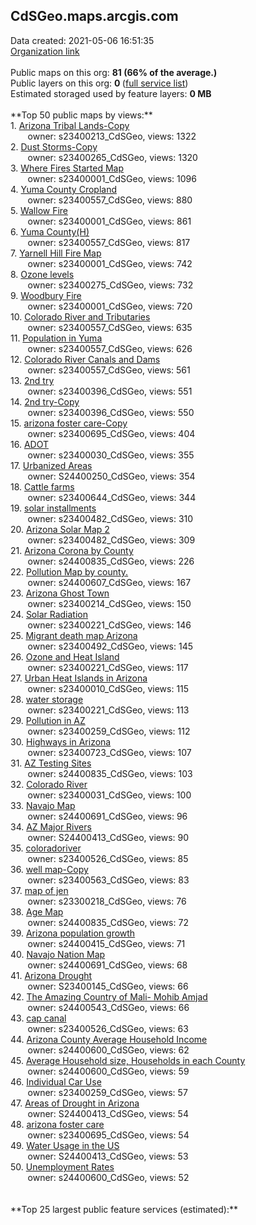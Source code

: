 <h2>CdSGeo.maps.arcgis.com</h2> Data created: 2021-05-06 16:51:35 <br /><a target='new' href='https://CdSGeo.maps.arcgis.com'>Organization link</a><br /><br />Public maps on this org: <b>81 (66% of the average.)</b><br />Public layers on this org: <b>0 </b>(<a target='new' href='https://services.arcgis.com/DcT4NnA9fHE08Usq/ArcGIS/rest/services'>full service list</a>)<br />Estimated storaged used by feature layers: <b>0 MB</b><br /><br />**Top 50 public maps by views:**<br />  1. <a target='new' href='https://www.arcgis.com/home/item.html?id=c64d2b33be684ab482f5cf60b90db742'>Arizona Tribal Lands-Copy</a> <br />  &nbsp;&nbsp;&nbsp;&nbsp; &nbsp;&nbsp;owner: s23400213_CdSGeo, views: 1322<br />  2. <a target='new' href='https://www.arcgis.com/home/item.html?id=b9b015299588416699dbdc4a9515cce5'>Dust Storms-Copy</a> <br />  &nbsp;&nbsp;&nbsp;&nbsp; &nbsp;&nbsp;owner: s23400265_CdSGeo, views: 1320<br />  3. <a target='new' href='https://www.arcgis.com/home/item.html?id=afe2459cff7e4d35b35a4db5e2d32cdc'>Where Fires Started Map</a> <br />  &nbsp;&nbsp;&nbsp;&nbsp; &nbsp;&nbsp;owner: s23400001_CdSGeo, views: 1096<br />  4. <a target='new' href='https://www.arcgis.com/home/item.html?id=7362ee15f28c4a11a9715387e26f14b1'>Yuma County Cropland</a> <br />  &nbsp;&nbsp;&nbsp;&nbsp; &nbsp;&nbsp;owner: s23400557_CdSGeo, views: 880<br />  5. <a target='new' href='https://www.arcgis.com/home/item.html?id=45fcaec2641a4909802d233acaff559e'>Wallow Fire</a> <br />  &nbsp;&nbsp;&nbsp;&nbsp; &nbsp;&nbsp;owner: s23400001_CdSGeo, views: 861<br />  6. <a target='new' href='https://www.arcgis.com/home/item.html?id=f5dc25ec253b41f5b6b4c8999e7a75db'>Yuma County(H)</a> <br />  &nbsp;&nbsp;&nbsp;&nbsp; &nbsp;&nbsp;owner: s23400557_CdSGeo, views: 817<br />  7. <a target='new' href='https://www.arcgis.com/home/item.html?id=f3808fa0dd9142d1a239e980f234c0d1'>Yarnell Hill Fire Map</a> <br />  &nbsp;&nbsp;&nbsp;&nbsp; &nbsp;&nbsp;owner: s23400001_CdSGeo, views: 742<br />  8. <a target='new' href='https://www.arcgis.com/home/item.html?id=7527acec3c544d13983a7bbada3b5200'>Ozone levels</a> <br />  &nbsp;&nbsp;&nbsp;&nbsp; &nbsp;&nbsp;owner: s23400275_CdSGeo, views: 732<br />  9. <a target='new' href='https://www.arcgis.com/home/item.html?id=cf1a947d582343d09f9ff1a521b9b0fd'>Woodbury Fire</a> <br />  &nbsp;&nbsp;&nbsp;&nbsp; &nbsp;&nbsp;owner: s23400001_CdSGeo, views: 720<br />  10. <a target='new' href='https://www.arcgis.com/home/item.html?id=32cdc0e5eacb4b389d93430f924393fc'>Colorado River and Tributaries</a> <br />  &nbsp;&nbsp;&nbsp;&nbsp; &nbsp;&nbsp;owner: s23400557_CdSGeo, views: 635<br />  11. <a target='new' href='https://www.arcgis.com/home/item.html?id=73ff505fa0274aa5be92a402f12ab71c'>Population in Yuma</a> <br />  &nbsp;&nbsp;&nbsp;&nbsp; &nbsp;&nbsp;owner: s23400557_CdSGeo, views: 626<br />  12. <a target='new' href='https://www.arcgis.com/home/item.html?id=bd623c889a7943929f2f9a5489489329'>Colorado River Canals and Dams</a> <br />  &nbsp;&nbsp;&nbsp;&nbsp; &nbsp;&nbsp;owner: s23400557_CdSGeo, views: 561<br />  13. <a target='new' href='https://www.arcgis.com/home/item.html?id=077531d1be5f47dd9d76b35298de8914'>2nd try</a> <br />  &nbsp;&nbsp;&nbsp;&nbsp; &nbsp;&nbsp;owner: s23400396_CdSGeo, views: 551<br />  14. <a target='new' href='https://www.arcgis.com/home/item.html?id=b24b0f35ca8246fb80aa4302850ae6a7'>2nd try-Copy</a> <br />  &nbsp;&nbsp;&nbsp;&nbsp; &nbsp;&nbsp;owner: s23400396_CdSGeo, views: 550<br />  15. <a target='new' href='https://www.arcgis.com/home/item.html?id=fdf952236ae5499280d1c6833d7a1cb9'>arizona foster care-Copy</a> <br />  &nbsp;&nbsp;&nbsp;&nbsp; &nbsp;&nbsp;owner: s23400695_CdSGeo, views: 404<br />  16. <a target='new' href='https://www.arcgis.com/home/item.html?id=b8e78e6d690a423fbcda98a090b0a81d'>ADOT</a> <br />  &nbsp;&nbsp;&nbsp;&nbsp; &nbsp;&nbsp;owner: s23400030_CdSGeo, views: 355<br />  17. <a target='new' href='https://www.arcgis.com/home/item.html?id=5447ff8b77b64cf8b1304f3eaad0b799'>Urbanized Areas</a> <br />  &nbsp;&nbsp;&nbsp;&nbsp; &nbsp;&nbsp;owner: S24400250_CdSGeo, views: 354<br />  18. <a target='new' href='https://www.arcgis.com/home/item.html?id=fd098d5f7b104112b21fa51c07ca61f1'>Cattle farms</a> <br />  &nbsp;&nbsp;&nbsp;&nbsp; &nbsp;&nbsp;owner: s23400644_CdSGeo, views: 344<br />  19. <a target='new' href='https://www.arcgis.com/home/item.html?id=d497841befe8407a8be2eae40a258abd'>solar installments</a> <br />  &nbsp;&nbsp;&nbsp;&nbsp; &nbsp;&nbsp;owner: s23400482_CdSGeo, views: 310<br />  20. <a target='new' href='https://www.arcgis.com/home/item.html?id=b51627c8380d4ea1821969f07c560761'>Arizona Solar Map 2</a> <br />  &nbsp;&nbsp;&nbsp;&nbsp; &nbsp;&nbsp;owner: s23400482_CdSGeo, views: 309<br />  21. <a target='new' href='https://www.arcgis.com/home/item.html?id=6ec2db946be24afdaaa7ce81613375f5'>Arizona Corona by County</a> <br />  &nbsp;&nbsp;&nbsp;&nbsp; &nbsp;&nbsp;owner: s24400835_CdSGeo, views: 226<br />  22. <a target='new' href='https://www.arcgis.com/home/item.html?id=703a58deb9ca45f1a49bed1fd2a96377'>Pollution Map by county.</a> <br />  &nbsp;&nbsp;&nbsp;&nbsp; &nbsp;&nbsp;owner: s24400607_CdSGeo, views: 167<br />  23. <a target='new' href='https://www.arcgis.com/home/item.html?id=7bd459cfd73745b98ed14e08cba0dd02'>Arizona Ghost Town</a> <br />  &nbsp;&nbsp;&nbsp;&nbsp; &nbsp;&nbsp;owner: s23400214_CdSGeo, views: 150<br />  24. <a target='new' href='https://www.arcgis.com/home/item.html?id=7ba222e5f3e34232a3efec40bcbe9268'>Solar Radiation</a> <br />  &nbsp;&nbsp;&nbsp;&nbsp; &nbsp;&nbsp;owner: s23400221_CdSGeo, views: 146<br />  25. <a target='new' href='https://www.arcgis.com/home/item.html?id=b296408794f5480f92ea91213d9d8c3c'>Migrant death map Arizona</a> <br />  &nbsp;&nbsp;&nbsp;&nbsp; &nbsp;&nbsp;owner: s23400492_CdSGeo, views: 145<br />  26. <a target='new' href='https://www.arcgis.com/home/item.html?id=d85e3bc6a1714f9a9aa38d3e80c78fdd'>Ozone and Heat Island</a> <br />  &nbsp;&nbsp;&nbsp;&nbsp; &nbsp;&nbsp;owner: s23400221_CdSGeo, views: 117<br />  27. <a target='new' href='https://www.arcgis.com/home/item.html?id=d604a6ae3725479a9d988fd5c03de7a8'>Urban Heat Islands in Arizona</a> <br />  &nbsp;&nbsp;&nbsp;&nbsp; &nbsp;&nbsp;owner: s23400010_CdSGeo, views: 115<br />  28. <a target='new' href='https://www.arcgis.com/home/item.html?id=9637828f3985411daf92128605a6a036'>water storage</a> <br />  &nbsp;&nbsp;&nbsp;&nbsp; &nbsp;&nbsp;owner: s23400221_CdSGeo, views: 113<br />  29. <a target='new' href='https://www.arcgis.com/home/item.html?id=0fdb35f100cb4f548be724b80199dead'>Pollution in AZ</a> <br />  &nbsp;&nbsp;&nbsp;&nbsp; &nbsp;&nbsp;owner: s23400259_CdSGeo, views: 112<br />  30. <a target='new' href='https://www.arcgis.com/home/item.html?id=fdb423ba59d54d43bebc9bacd9916eb3'>Highways in Arizona</a> <br />  &nbsp;&nbsp;&nbsp;&nbsp; &nbsp;&nbsp;owner: s23400723_CdSGeo, views: 107<br />  31. <a target='new' href='https://www.arcgis.com/home/item.html?id=ce8211814f66416aade973026faf950d'>AZ Testing Sites</a> <br />  &nbsp;&nbsp;&nbsp;&nbsp; &nbsp;&nbsp;owner: s24400835_CdSGeo, views: 103<br />  32. <a target='new' href='https://www.arcgis.com/home/item.html?id=d9e32092e97a4852842f9a028198f4ae'>Colorado River</a> <br />  &nbsp;&nbsp;&nbsp;&nbsp; &nbsp;&nbsp;owner: s23400031_CdSGeo, views: 100<br />  33. <a target='new' href='https://www.arcgis.com/home/item.html?id=e68221f6ad344b2dacc3da3ca3e9fe3a'>Navajo Map</a> <br />  &nbsp;&nbsp;&nbsp;&nbsp; &nbsp;&nbsp;owner: s24400691_CdSGeo, views: 96<br />  34. <a target='new' href='https://www.arcgis.com/home/item.html?id=6650313caf9343a297d5ec625e7eff4f'>AZ Major Rivers</a> <br />  &nbsp;&nbsp;&nbsp;&nbsp; &nbsp;&nbsp;owner: S24400413_CdSGeo, views: 90<br />  35. <a target='new' href='https://www.arcgis.com/home/item.html?id=caf799308ae14d8dbd2ec73dbc1b8f03'>coloradoriver</a> <br />  &nbsp;&nbsp;&nbsp;&nbsp; &nbsp;&nbsp;owner: s23400526_CdSGeo, views: 85<br />  36. <a target='new' href='https://www.arcgis.com/home/item.html?id=35967ec1702447aeb99dd26c4ac71875'>well map-Copy</a> <br />  &nbsp;&nbsp;&nbsp;&nbsp; &nbsp;&nbsp;owner: s23400563_CdSGeo, views: 83<br />  37. <a target='new' href='https://www.arcgis.com/home/item.html?id=0c334fce75d54babb7e70e1e26304acb'>map of jen</a> <br />  &nbsp;&nbsp;&nbsp;&nbsp; &nbsp;&nbsp;owner: s23300218_CdSGeo, views: 76<br />  38. <a target='new' href='https://www.arcgis.com/home/item.html?id=0f0de81996df4d95b5172e4c79d4fcff'>Age Map</a> <br />  &nbsp;&nbsp;&nbsp;&nbsp; &nbsp;&nbsp;owner: s24400835_CdSGeo, views: 72<br />  39. <a target='new' href='https://www.arcgis.com/home/item.html?id=2c1ddb53ccf94fdc9dcbc96c1e3405cc'>Arizona population  growth</a> <br />  &nbsp;&nbsp;&nbsp;&nbsp; &nbsp;&nbsp;owner: s24400415_CdSGeo, views: 71<br />  40. <a target='new' href='https://www.arcgis.com/home/item.html?id=d501a7e37d034a74a5613980ccc29be6'>Navajo Nation Map</a> <br />  &nbsp;&nbsp;&nbsp;&nbsp; &nbsp;&nbsp;owner: s24400691_CdSGeo, views: 68<br />  41. <a target='new' href='https://www.arcgis.com/home/item.html?id=24f2c90313294cd9880f87a0e84063b1'>Arizona Drought</a> <br />  &nbsp;&nbsp;&nbsp;&nbsp; &nbsp;&nbsp;owner: S23400145_CdSGeo, views: 66<br />  42. <a target='new' href='https://www.arcgis.com/home/item.html?id=ac7c56a4b60046c1b9e66e7e76529c9a'>The Amazing Country of Mali- Mohib Amjad</a> <br />  &nbsp;&nbsp;&nbsp;&nbsp; &nbsp;&nbsp;owner: s24400543_CdSGeo, views: 66<br />  43. <a target='new' href='https://www.arcgis.com/home/item.html?id=d7a658389c144bb99bec8a1b43e97f28'>cap canal</a> <br />  &nbsp;&nbsp;&nbsp;&nbsp; &nbsp;&nbsp;owner: s23400526_CdSGeo, views: 63<br />  44. <a target='new' href='https://www.arcgis.com/home/item.html?id=66fab2ae02724f899664f368ed9bb66f'>Arizona County Average Household Income</a> <br />  &nbsp;&nbsp;&nbsp;&nbsp; &nbsp;&nbsp;owner: s24400600_CdSGeo, views: 62<br />  45. <a target='new' href='https://www.arcgis.com/home/item.html?id=474da49d8bbb49c3b75d123411dcc81f'>Average Household size, Households in each County</a> <br />  &nbsp;&nbsp;&nbsp;&nbsp; &nbsp;&nbsp;owner: s24400600_CdSGeo, views: 59<br />  46. <a target='new' href='https://www.arcgis.com/home/item.html?id=619a8cfb24a449b8951a0cb64bb00c49'>Individual Car Use</a> <br />  &nbsp;&nbsp;&nbsp;&nbsp; &nbsp;&nbsp;owner: s23400259_CdSGeo, views: 57<br />  47. <a target='new' href='https://www.arcgis.com/home/item.html?id=291437167627474299868f1976b7d8ed'>Areas of Drought in Arizona</a> <br />  &nbsp;&nbsp;&nbsp;&nbsp; &nbsp;&nbsp;owner: S24400413_CdSGeo, views: 54<br />  48. <a target='new' href='https://www.arcgis.com/home/item.html?id=9aebb2dae0c64385b547f856a6525489'>arizona foster care</a> <br />  &nbsp;&nbsp;&nbsp;&nbsp; &nbsp;&nbsp;owner: s23400695_CdSGeo, views: 54<br />  49. <a target='new' href='https://www.arcgis.com/home/item.html?id=858b2bbe05e340c6af6149da2035b105'>Water Usage in the US</a> <br />  &nbsp;&nbsp;&nbsp;&nbsp; &nbsp;&nbsp;owner: S24400413_CdSGeo, views: 53<br />  50. <a target='new' href='https://www.arcgis.com/home/item.html?id=c592e670ccb94547a61835ce5938d7e3'>Unemployment Rates</a> <br />  &nbsp;&nbsp;&nbsp;&nbsp; &nbsp;&nbsp;owner: s24400600_CdSGeo, views: 52<br /><br /><br />**Top 25 largest public feature services (estimated):**<br />